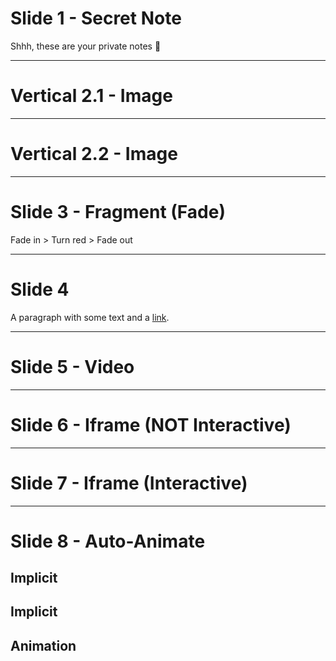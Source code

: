 <meta charset="utf-8">
<meta name="viewport" content="width=device-width, initial-scale=1.0, maximum-scale=1.0, user-scalable=no">

<link rel="stylesheet" href="dist/reset.css">
<link rel="stylesheet" href="dist/reveal.css">
<link rel="stylesheet" href="dist/theme/league.css">
<!-- Theme used for syntax highlighted code -->
<link rel="stylesheet" href="plugin/highlight/monokai.css">

<data-markdown>

# Slide 1 - Secret Note

<section
  data-transition="zoom" 
  data-background-transition="slide" 
  data-transition-speed="fast">
  <aside class="notes">
    Shhh, these are your private notes 📝
  </aside>
</section>

---

# Vertical 2.1 - Image

<section
    data-background-transition="convex"
    data-background-image="https://picsum.photos/id/870/2000/1500?grayscale&blur=2">
</section>

---

# Vertical 2.2 - Image

<section 
  data-background-image="https://picsum.photos/seed/picsum/2000">
</section>

---

# Slide 3 - Fragment (Fade)

<section 
  data-background-color="aquamarine" 
  data-background-transition="convex">
  <span class="fragment fade-in">
    <span class="fragment highlight-red">
      <span class="fragment fade-out">
        Fade in > Turn red > Fade out
      </span>
    </span>
  </span>
</section>

---

# Slide 4

A paragraph with some text and a [link](https://hakim.se).

---

# Slide 5 - Video

<section 
  data-background-video="https://static.slid.es/site/homepage/v1/homepage-video-editor.mp4" 
  data-background-video-loop 
  data-background-video-muted>
</section>

---

# Slide 6 - Iframe (NOT Interactive)

<section 
  data-background-iframe="http://osmankayi.com">
</section>

---

# Slide 7 - Iframe (Interactive)

<section 
  data-background-iframe="http://osmankayi.com" 
  data-background-interactive>
</section>

---

# Slide 8 - Auto-Animate

<section 
  data-auto-animate>
  <h1>Implicit</h1>
</section>

<section 
  data-auto-animate>
    <h1>Implicit</h1>
    <h1>Animation</h1>
</section>

</data-markdown>
